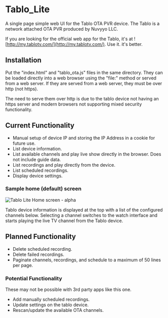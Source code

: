 # Tablo_Lite
A single page simple web UI for the Tablo OTA PVR device. The Tablo is a network attached OTA PVR produced by Nuvyyo LLC.

If you are looking for the official web app for the Tablo, it's at ![http://my.tablotv.com/](http://my.tablotv.com/). Use it. it's better.

## Installation

Put the "index.html" and "tablo_ota.js" files in the same directory. They can be loaded directly into a web browser using the "file:" method or served from a web server. If they are served from a web server, they must be over http (not https).

The need to serve them over http is due to the tablo device not having an https server and modern browsers not supporting mixed security functionality.

## Current Functionality

- Manual setup of device IP and storing the IP Address in a cookie for future use.
- List device information.
- List available channels and play live show directly in the browser. Does not include guide data.
- List recordings and play directly from the device.
- List scheduled recordings.
- Display device settings.

### Sample home (default) screen

![Tablo Lite Home screen - alpha](https://github.com/user-attachments/assets/a1d609c8-c2d3-438b-88b8-5c4c7424d974)

Tablo device information is displayed at the top with a list of the configured channels below. Selecting a channel switches to the watch interface and starts playing the live TV channel from the Tablo device.

## Planned Functionality

- Delete scheduled recording.
- Delete failed recordings.
- Paginate channels, recordings, and schedule to a maximum of 50 lines per page.

### Potential Functionality

These may not be possible with 3rd party apps like this one.

- Add manually scheduled recordings.
- Update settings on the tablo device.
- Rescan/update the available OTA channels.
